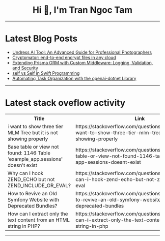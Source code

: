 <h1 align="center">Hi 👋, I'm Tran Ngoc Tam</h1>

---

# Latest Blog Posts 
<!-- BLOG-POST-LIST:START -->
- [Undress AI Tool: An Advanced Guide for Professional Photographers](https://dev.to/gogato2980/undress-ai-tool-an-advanced-guide-for-professional-photographers-2bpo)
- [Cryptomator: end-to-end encrypt files in any cloud](https://dev.to/andreagrandi/cryptomator-end-to-end-encrypt-files-in-any-cloud-54kc)
- [Extending Prisma ORM with Custom Middleware: Logging, Validation, and Security](https://dev.to/emal_isuranga_2d9d79931d7/extending-prisma-orm-with-custom-middleware-logging-validation-and-security-29cc)
- [self vs Self in Swift Programming](https://dev.to/vinaykumar0339/self-vs-self-in-swift-programming-fhg)
- [Automating Task Organization with the openai-dotnet Library](https://dev.to/alisson_podgurski/automating-task-organization-with-the-openai-dotnet-library-566c)
<!-- BLOG-POST-LIST:END -->

---

# Latest stack oveflow activity
<table>
  <tr><th>Title</th><th>Link</th></tr>
  <!-- STACKOVERFLOW:START --><tr><td>i want to show three tier MLM Tree but it is not showing properly</td><td>https://stackoverflow.com/questions/78744289/i-want-to-show-three-tier-mlm-tree-but-it-is-not-showing-properly</td></tr><tr><td>Base table or view not found: 1146 Table &#39;example_app.sessions&#39; doesn&#39;t exist</td><td>https://stackoverflow.com/questions/78744164/base-table-or-view-not-found-1146-table-example-app-sessions-doesnt-exist</td></tr><tr><td>Why can I hook ZEND_ECHO but not ZEND_INCLUDE_OR_EVAL?</td><td>https://stackoverflow.com/questions/78744149/why-can-i-hook-zend-echo-but-not-zend-include-or-eval</td></tr><tr><td>How to Revive an Old Symfony Website with Deprecated Bundles?</td><td>https://stackoverflow.com/questions/78743817/how-to-revive-an-old-symfony-website-with-deprecated-bundles</td></tr><tr><td>How can I extract only the text content from an HTML string in PHP?</td><td>https://stackoverflow.com/questions/78743598/how-can-i-extract-only-the-text-content-from-an-html-string-in-php</td></tr><!-- STACKOVERFLOW:END -->
</table>

---


